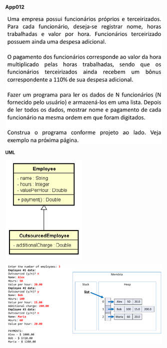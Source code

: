### App012

![](../assets/47fd090c3d76a62ed0fd83a8c444e32c47ec8cb1.png)

**UML**

![](../assets/201ce3c6b09e1bc750bf765f7ecb47e7a2a6ea73.png)

![](../assets/4872c8b4a941b6986baaebe54a1050b5f3d4a582.png)
